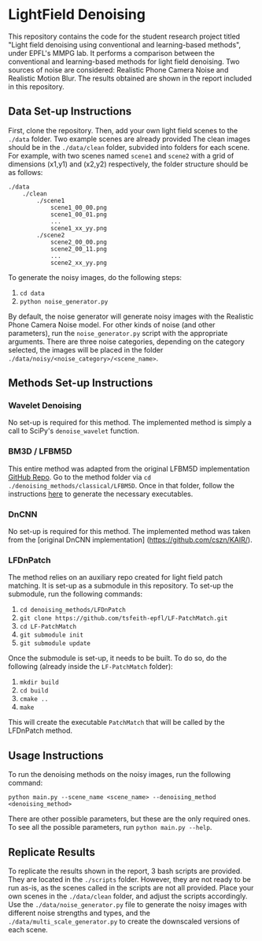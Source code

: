 # LightField Denoising

This repository contains the code for the student research project titled "Light field denoising using conventional and
learning-based methods", under EPFL's MMPG lab. It performs a comparison between the conventional and learning-based
methods for light field denoising. Two sources of noise are considered: Realistic Phone Camera Noise and Realistic
Motion Blur. The results obtained are shown in the report included in this repository.

## Data Set-up Instructions

First, clone the repository. Then, add your own light field scenes to the `./data` folder. Two example scenes are
already provided The clean images should be in the `./data/clean` folder, subvided into folders for each scene. For
example, with two scenes named `scene1` and `scene2` with a grid of dimensions (x1,y1) and (x2,y2) respectively, the
folder structure should be as follows:

```
./data
    ./clean
        ./scene1
            scene1_00_00.png
            scene1_00_01.png
            ...
            scene1_xx_yy.png
        ./scene2
            scene2_00_00.png
            scene2_00_11.png
            ...
            scene2_xx_yy.png
```

To generate the noisy images, do the following steps:

1. `cd data`
2. `python noise_generator.py`

By default, the noise generator will generate noisy images with the Realistic Phone Camera Noise model. For other kinds
of noise (and other parameters), run the `noise_generator.py` script with the appropriate arguments.
There are three noise categories, depending on the category selected, the images will be placed in the folder
`./data/noisy/<noise_category>/<scene_name>`.

## Methods Set-up Instructions

### Wavelet Denoising

No set-up is required for this method. The implemented method is simply a call to SciPy's `denoise_wavelet` function.

### BM3D / LFBM5D

This entire method was adapted from the original LFBM5D implementation [GitHub Repo](https://github.com/V-Sense/LFBM5D).
Go to the method folder via `cd ./denoising_methods/classical/LFBM5D`. Once in that folder, follow the instructions
[here](https://github.com/V-Sense/LFBM5D#source-code-compilation) to generate the necessary executables.

### DnCNN

No set-up is required for this method. The implemented method was taken from the [original DnCNN implementation]
(https://github.com/cszn/KAIR/).

### LFDnPatch

The method relies on an auxiliary repo created for light field patch matching. It is set-up as a submodule in this
repository. To set-up the submodule, run the following commands:

1. `cd denoising_methods/LFDnPatch`
2. `git clone https://github.com/tsfeith-epfl/LF-PatchMatch.git`
3. `cd LF-PatchMatch`
4. `git submodule init`
5. `git submodule update`

Once the submodule is set-up, it needs to be built. To do so, do the following (already inside the `LF-PatchMatch`
folder):

1. `mkdir build`
2. `cd build`
3. `cmake ..`
4. `make`

This will create the executable `PatchMatch` that will be called by the LFDnPatch method.

## Usage Instructions

To run the denoising methods on the noisy images, run the following command:

`python main.py --scene_name <scene_name> --denoising_method <denoising_method>`

There are other possible parameters, but these are the only required ones. To see all the possible parameters, run
`python main.py --help`.

## Replicate Results

To replicate the results shown in the report, 3 bash scripts are provided. They are located in the `./scripts` folder.
However, they are not ready to be run as-is, as the scenes called in the scripts are not all provided. Place your own
scenes in the `./data/clean` folder, and adjust the scripts accordingly. Use the `./data/noise_generator.py` file to
generate the noisy images with different noise strengths and types, and the `./data/multi_scale_generator.py` to create
the downscaled versions of each scene.
